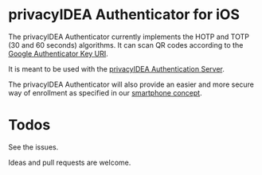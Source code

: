 # privacyIDEA Authenticator for iOS

The privacyIDEA Authenticator currently implements the HOTP and TOTP (30 and 60 seconds) algorithms.
It can scan QR codes according to the
[Google Authenticator Key URI](https://github.com/google/google-authenticator/wiki/Key-Uri-Format).

It is meant to be used with the
[privacyIDEA Authentication Server](https://github/privacyidea/privacyidea).

The privacyIDEA Authenticator will also provide an easier and more secure way of enrollment as
specified in our
[smartphone concept](https://github.com/privacyidea/privacyidea/wiki/concept%3A-SmartphoneApp).

# Todos

See the issues.

Ideas and pull requests are welcome.
